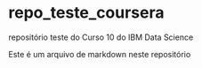 # repo_teste_coursera
repositório teste do Curso 10 do IBM Data Science

Este é um arquivo de markdown neste repositório
